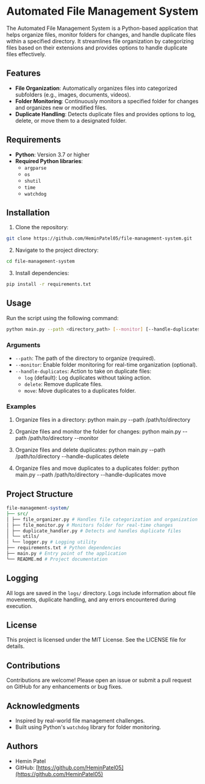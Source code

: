 # Automated File Management System

The Automated File Management System is a Python-based application that helps organize files, monitor folders for changes, and handle duplicate files within a specified directory. It streamlines file organization by categorizing files based on their extensions and provides options to handle duplicate files effectively.

## Features

- **File Organization**: Automatically organizes files into categorized subfolders (e.g., images, documents, videos).
- **Folder Monitoring**: Continuously monitors a specified folder for changes and organizes new or modified files.
- **Duplicate Handling**: Detects duplicate files and provides options to log, delete, or move them to a designated folder.

## Requirements

- **Python**: Version 3.7 or higher
- **Required Python libraries**:
  - `argparse`
  - `os`
  - `shutil`
  - `time`
  - `watchdog`

## Installation

1. Clone the repository:

```bash
git clone https://github.com/HeminPatel05/file-management-system.git
```

2. Navigate to the project directory:

```bash
cd file-management-system
```

3. Install dependencies:

```bash
pip install -r requirements.txt
```

## Usage

Run the script using the following command:

```bash
python main.py --path <directory_path> [--monitor] [--handle-duplicates <log|delete|move>]
```

### Arguments

- `--path`: The path of the directory to organize (required).
- `--monitor`: Enable folder monitoring for real-time organization (optional).
- `--handle-duplicates`: Action to take on duplicate files:
  - `log` (default): Log duplicates without taking action.
  - `delete`: Remove duplicate files.
  - `move`: Move duplicates to a duplicates folder.

### Examples

1. Organize files in a directory:
   python main.py --path /path/to/directory

2. Organize files and monitor the folder for changes:
   python main.py --path /path/to/directory --monitor

3. Organize files and delete duplicates:
   python main.py --path /path/to/directory --handle-duplicates delete

4. Organize files and move duplicates to a duplicates folder:
   python main.py --path /path/to/directory --handle-duplicates move

## Project Structure

```perl
file-management-system/
├── src/
│ ├── file_organizer.py # Handles file categorization and organization
│ ├── file_monitor.py # Monitors folder for real-time changes
│ ├── duplicate_handler.py # Detects and handles duplicate files
│ └── utils/
│ └── logger.py # Logging utility
├── requirements.txt # Python dependencies
├── main.py # Entry point of the application
└── README.md # Project documentation
```

## Logging

All logs are saved in the `logs/` directory. Logs include information about file movements, duplicate handling, and any errors encountered during execution.

## License

This project is licensed under the MIT License. See the LICENSE file for details.

## Contributions

Contributions are welcome! Please open an issue or submit a pull request on GitHub for any enhancements or bug fixes.

## Acknowledgments

- Inspired by real-world file management challenges.
- Built using Python's `watchdog` library for folder monitoring.

## Authors

- Hemin Patel
- GitHub: [https://github.com/HeminPatel05](https://github.com/HeminPatel05)
